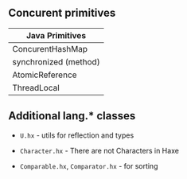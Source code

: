 ## Concurent primitives

| Java Primitives  |
|---|
| ConcurentHashMap |
| synchronized (method) |
| AtomicReference |
| ThreadLocal |



## Additional lang.* classes

* `U.hx` - utils for reflection and types

* `Character.hx` - There are not Characters in Haxe

* `Comparable.hx`, `Comparator.hx` - for sorting